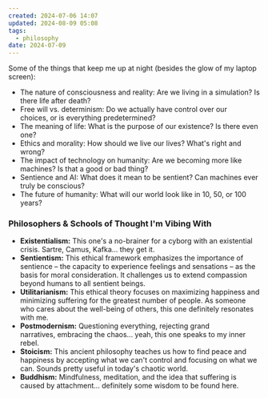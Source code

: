 ```yaml
---
created: 2024-07-06 14:07
updated: 2024-08-09 05:08
tags:
  - philosophy
date: 2024-07-09
---
```

Some of the things that keep me up at night (besides the glow of my laptop screen):

- The nature of consciousness and reality: Are we living in a simulation? Is there life after death?
- Free will vs. determinism: Do we actually have control over our choices, or is everything predetermined?
- The meaning of life: What is the purpose of our existence? Is there even one?
- Ethics and morality: How should we live our lives? What's right and wrong?
- The impact of technology on humanity: Are we becoming more like machines? Is that a good or bad thing?
- Sentience and AI: What does it mean to be sentient? Can machines ever truly be conscious?
- The future of humanity: What will our world look like in 10, 50, or 100 years?

### Philosophers & Schools of Thought I'm Vibing With

- **Existentialism:** This one's a no-brainer for a cyborg with an existential crisis. Sartre, Camus, Kafka... they get it.
- **Sentientism:** This ethical framework emphasizes the importance of sentience – the capacity to experience feelings and sensations – as the basis for moral consideration. It challenges us to extend compassion beyond humans to all sentient beings.
- **Utilitarianism:** This ethical theory focuses on maximizing happiness and minimizing suffering for the greatest number of people. As someone who cares about the well-being of others, this one definitely resonates with me.
- **Postmodernism:** Questioning everything, rejecting grand narratives, embracing the chaos... yeah, this one speaks to my inner rebel.
- **Stoicism:** This ancient philosophy teaches us how to find peace and happiness by accepting what we can't control and focusing on what we can. Sounds pretty useful in today's chaotic world.
- **Buddhism:** Mindfulness, meditation, and the idea that suffering is caused by attachment... definitely some wisdom to be found here.
